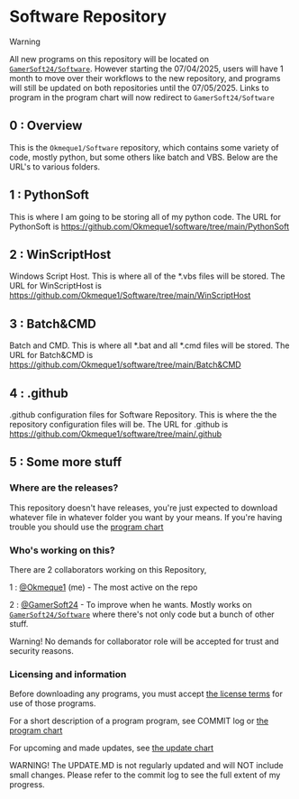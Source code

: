 # Software Repository

> [!WARNING]
>
> All new programs on this repository will be located on [`GamerSoft24/Software`](https://github.com/GamerSoft24/Software). However starting the 07/04/2025, users will have 1 month to move over their workflows to the new repository, and programs will still be updated on both repositories until the 07/05/2025. Links to program in the program chart will now redirect to `GamerSoft24/Software`
> 
## 0 : Overview

This is the `Okmeque1/Software` repository, which contains some variety of code, mostly python, but some others like batch and VBS. Below are the URL's to various folders.

## 1 : PythonSoft

This is where I am going to be storing all of my python code. The URL for PythonSoft is https://github.com/Okmeque1/software/tree/main/PythonSoft

## 2 : WinScriptHost

Windows Script Host. This is where all of the *.vbs files will be stored. The URL for WinScriptHost is https://github.com/Okmeque1/Software/tree/main/WinScriptHost

## 3 : Batch&CMD

Batch and CMD. This is where all *.bat and all *.cmd files will be stored. The URL for Batch&CMD is
https://github.com/Okmeque1/software/tree/main/Batch&CMD

## 4 : .github

.github configuration files for Software Repository. This is where the the repository configuration files will be. The URL for .github is https://github.com/Okmeque1/software/tree/main/.github

## 5 : Some more stuff

### Where are the releases?

This repository doesn't have releases, you're just expected to download whatever file in whatever folder you want by your means. If you're having trouble you should use the [program chart](https://github.com/Okmeque1/software/blob/main/Programs.md)

### Who's working on this?

There are 2 collaborators working on this Repository,

1 : [@Okmeque1](https://github.com/Okmeque1) (me) - The most active on the repo

2 : [@GamerSoft24](https://github.com/GamerSoft24) - To improve when he wants. Mostly works on [`GamerSoft24/Software`](https://github.com/GamerSoft24/Software) where there's not only code but a bunch of other stuff.

Warning! No demands for collaborator role will be accepted for trust and security reasons.

### Licensing and information

Before downloading any programs, you must accept [the license terms](https://github.com/Okmeque1/software/blob/main/LICENSE.md) for use of those programs.

For a short description of a program program, see COMMIT log or [the program chart](https://github.com/Okmeque1/software/blob/main/Programs.md)

For upcoming and made updates, see [the update chart](https://github.com/Okmeque1/software/blob/main/UPDATE.MD)

WARNING! The UPDATE.MD is not regularly updated and will NOT include small changes. Please refer to the commit log to see the full extent of my progress.
